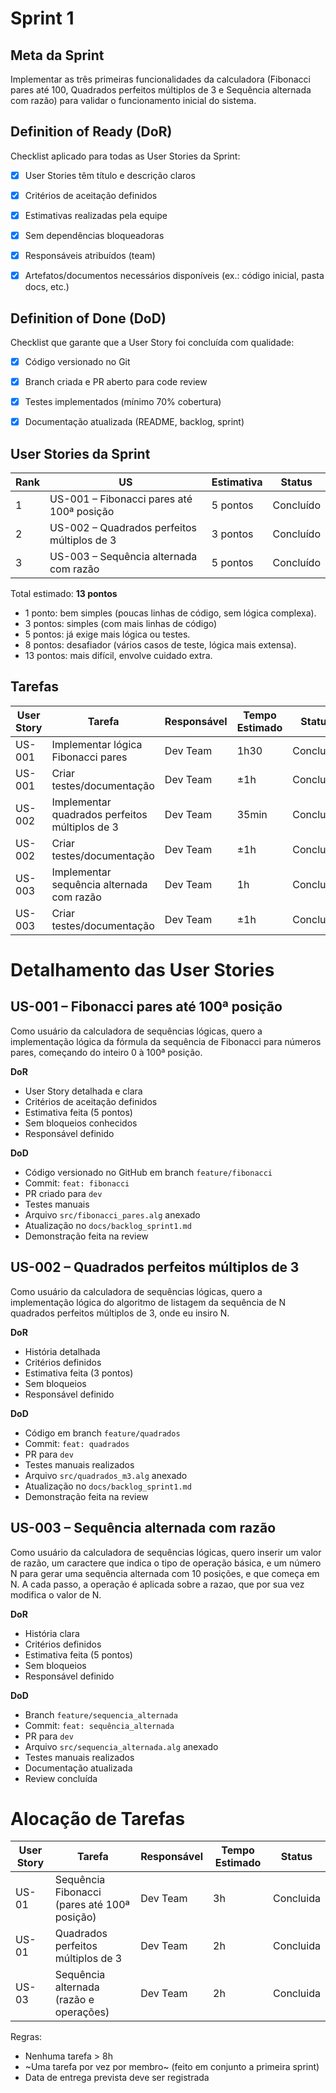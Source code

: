 #  Sprint 1

##  Meta da Sprint
Implementar as três primeiras funcionalidades da calculadora (Fibonacci pares até 100, Quadrados perfeitos múltiplos de 3 e Sequência alternada com razão) para validar o funcionamento inicial do sistema.


##  Definition of Ready (DoR)

Checklist aplicado para todas as User Stories da Sprint:

- [x] User Stories têm título e descrição claros  
- [x] Critérios de aceitação definidos  
- [x] Estimativas realizadas pela equipe  
- [x] Sem dependências bloqueadoras  
- [x] Responsáveis atribuídos (team) 
- [x] Artefatos/documentos necessários disponíveis (ex.: código inicial, pasta docs, etc.)  


##  Definition of Done (DoD)

Checklist que garante que a User Story foi concluída com qualidade:

- [x] Código versionado no Git  
- [x] Branch criada e PR aberto para code review  
- [x] Testes implementados (mínimo 70% cobertura)  
- [x] Documentação atualizada (README, backlog, sprint)  


##  User Stories da Sprint
| Rank | US | Estimativa | Status |
|------|----|------------|--------|
| 1 | US-001 – Fibonacci pares até 100ª posição | 5 pontos | Concluído |
| 2 | US-002 – Quadrados perfeitos múltiplos de 3 | 3 pontos | Concluído |
| 3 | US-003 – Sequência alternada com razão | 5 pontos | Concluído |


Total estimado: **13 pontos**

- 1 ponto: bem simples (poucas linhas de código, sem lógica complexa).
- 3 pontos: simples (com mais linhas de código)
- 5 pontos: já exige mais lógica ou testes.
- 8 pontos: desafiador (vários casos de teste, lógica mais extensa).
- 13 pontos: mais difícil, envolve cuidado extra.


##  Tarefas
| User Story | Tarefa | Responsável | Tempo Estimado | Status |
|------------|--------|-------------|----------------|--------|
| US-001 | Implementar lógica Fibonacci pares | Dev Team | 1h30 | Concluído |
| US-001 | Criar testes/documentação | Dev Team | ±1h | Concluído |
| US-002 | Implementar quadrados perfeitos múltiplos de 3 | Dev Team | 35min | Concluído |
| US-002 | Criar testes/documentação | Dev Team | ±1h | Concluído | 
| US-003 | Implementar sequência alternada com razão | Dev Team | 1h | Concluído | 
| US-003 | Criar testes/documentação | Dev Team | ±1h | Concluído | 


#  Detalhamento das User Stories

## **US-001 – Fibonacci pares até 100ª posição**
Como usuário da calculadora de sequências lógicas, quero a implementação lógica da fórmula da sequência de Fibonacci para números pares, começando do inteiro 0 à 100ª posição.

**DoR**

* User Story detalhada e clara
* Critérios de aceitação definidos
* Estimativa feita (5 pontos)
* Sem bloqueios conhecidos
* Responsável definido

**DoD**

* Código versionado no GitHub em branch `feature/fibonacci`
* Commit: `feat: fibonacci`
* PR criado para `dev`
* Testes manuais 
* Arquivo `src/fibonacci_pares.alg` anexado
* Atualização no `docs/backlog_sprint1.md`
* Demonstração feita na review


## **US-002 – Quadrados perfeitos múltiplos de 3**
Como usuário da calculadora de sequências lógicas, quero a implementação lógica do algoritmo de listagem da sequência de N quadrados perfeitos múltiplos de 3, onde eu insiro N.

**DoR**

* História detalhada
* Critérios definidos
* Estimativa feita (3 pontos)
* Sem bloqueios
* Responsável definido

**DoD**

* Código em branch `feature/quadrados`
* Commit: `feat: quadrados`
* PR para `dev`
* Testes manuais realizados
* Arquivo `src/quadrados_m3.alg` anexado
* Atualização no `docs/backlog_sprint1.md`
* Demonstração feita na review


## **US-003 – Sequência alternada com razão**
Como usuário da calculadora de sequências lógicas, quero inserir um valor de razão, um caractere que indica o tipo de operação básica, e um número N para gerar uma sequência alternada com 10 posições, e que começa em N. A cada passo, a operação é aplicada sobre a razao, que por sua vez modifica o valor de N.

**DoR**

* História clara
* Critérios definidos
* Estimativa feita (5 pontos)
* Sem bloqueios
* Responsável definido

**DoD**

* Branch `feature/sequencia_alternada`
* Commit: `feat: sequência_alternada`
* PR para `dev`
* Arquivo `src/sequencia_alternada.alg` anexado
* Testes manuais realizados
* Documentação atualizada
* Review concluída


#  Alocação de Tarefas

| User Story | Tarefa | Responsável | Tempo Estimado | Status |
|------------|--------|-------------|----------------|--------|
| US-01 | Sequência Fibonacci (pares até 100ª posição) | Dev Team | 3h | Concluida |
| US-01 | Quadrados perfeitos múltiplos de 3 | Dev Team | 2h | Concluida |
| US-03 | Sequência alternada (razão e operações) | Dev Team | 2h | Concluida |

 Regras:
- Nenhuma tarefa > 8h  
- ~Uma tarefa por vez por membro~ (feito em conjunto a primeira sprint) 
- Data de entrega prevista deve ser registrada
